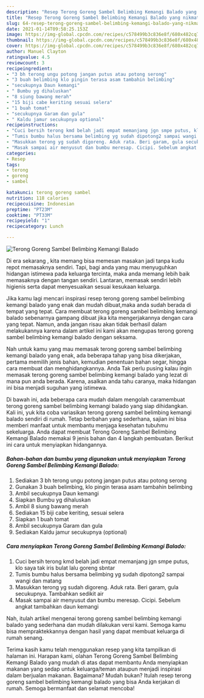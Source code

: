 ```yaml
---
description: "Resep Terong Goreng Sambel Belimbing Kemangi Balado yang nikmat Untuk Jualan"
title: "Resep Terong Goreng Sambel Belimbing Kemangi Balado yang nikmat Untuk Jualan"
slug: 64-resep-terong-goreng-sambel-belimbing-kemangi-balado-yang-nikmat-untuk-jualan
date: 2021-01-14T09:58:25.153Z
image: https://img-global.cpcdn.com/recipes/c578499b3c836e8f/680x482cq70/terong-goreng-sambel-belimbing-kemangi-balado-foto-resep-utama.jpg
thumbnail: https://img-global.cpcdn.com/recipes/c578499b3c836e8f/680x482cq70/terong-goreng-sambel-belimbing-kemangi-balado-foto-resep-utama.jpg
cover: https://img-global.cpcdn.com/recipes/c578499b3c836e8f/680x482cq70/terong-goreng-sambel-belimbing-kemangi-balado-foto-resep-utama.jpg
author: Manuel Clayton
ratingvalue: 4.5
reviewcount: 3
recipeingredient:
- "3 bh terong ungu potong jangan putus atau potong serong"
- "3 buah belimbing klo pingin terasa asam tambahin belimbing"
- "secukupnya Daun kemangi"
- " Bumbu yg dihaluskan"
- "8 siung bawang merah"
- "15 biji cabe keriting sesuai selera"
- "1 buah tomat"
- "secukupnya Garam dan gula"
- " Kaldu jamur secukupnya optional"
recipeinstructions:
- "Cuci bersih terong kmd belah jadi empat memanjang jgn smpe putus, klo saya tak iris bulat lalu goreng sbntar"
- "Tumis bumbu halus bersama belimbing yg sudah dipotong2 sampai wangi dan matang"
- "Masukkan terong yg sudah digoreng. Aduk rata. Beri garam, gula secukupnya. Tambahkan sedikit air"
- "Masak sampai air menyusut dan bumbu meresap. Cicipi. Sebelum angkat tambahkan daun kemangi"
categories:
- Resep
tags:
- terong
- goreng
- sambel

katakunci: terong goreng sambel 
nutrition: 118 calories
recipecuisine: Indonesian
preptime: "PT23M"
cooktime: "PT33M"
recipeyield: "1"
recipecategory: Lunch

---
```



![Terong Goreng Sambel Belimbing Kemangi Balado](https://img-global.cpcdn.com/recipes/c578499b3c836e8f/680x482cq70/terong-goreng-sambel-belimbing-kemangi-balado-foto-resep-utama.jpg)

Di era  sekarang , kita memang bisa memesan masakan jadi tanpa kudu repot memasaknya sendiri. Tapi, bagi anda yang mau menyuguhkan hidangan istimewa pada keluarga tercinta, maka anda memang lebih baik memasaknya dengan tangan sendiri. Lantaran, memasak sendiri lebih higienis serta dapat menyesuaikan sesuai kesukaan keluarga.

Jika kamu lagi mencari inspirasi resep terong goreng sambel belimbing kemangi balado yang enak dan mudah dibuat,maka anda sudah berada di tempat yang tepat. Cara membuat terong goreng sambel belimbing kemangi balado  sebenarnya gampang dibuat jika kita mengerjakannya dengan cara yang tepat. Namun, anda jangan risau akan tidak berhasil dalam melakukannya 
karena dalam artikel ini kami akan mengupas terong goreng sambel belimbing kemangi balado dengan seksama.  



Nah untuk kamu yang mau memasak terong goreng sambel belimbing kemangi balado yang enak, ada beberapa tahap yang bisa dikerjakan, pertama memilih jenis bahan, kemudian penentuan bahan segar, hingga cara membuat dan menghidangkannya. Anda Tak perlu pusing kalau ingin memasak terong goreng sambel belimbing kemangi balado yang lezat di mana pun anda berada. Karena, asalkan anda  tahu caranya, maka hidangan ini bisa menjadi suguhan yang istimewa.

Di bawah ini, ada beberapa cara mudah dalam mengolah caramembuat terong goreng sambel belimbing kemangi balado yang siap dihidangkan. Kali ini, yuk kita coba variasikan terong goreng sambel belimbing kemangi balado sendiri di rumah. Tetap berbahan yang sederhana, sajian ini bisa memberi manfaat untuk membantu menjaga kesehatan tubuhmu sekeluarga. Anda dapat membuat Terong Goreng Sambel Belimbing Kemangi Balado memakai 9 jenis bahan dan 4 langkah pembuatan. Berikut ini cara untuk menyiapkan hidangannya.

<!--inarticleads1-->

##### Bahan-bahan dan bumbu yang digunakan untuk menyiapkan Terong Goreng Sambel Belimbing Kemangi Balado:

1. Sediakan 3 bh terong ungu potong jangan putus atau potong serong
1. Gunakan 3 buah belimbing, klo pingin terasa asam tambahin belimbing
1. Ambil secukupnya Daun kemangi
1. Siapkan  Bumbu yg dihaluskan
1. Ambil 8 siung bawang merah
1. Sediakan 15 biji cabe keriting, sesuai selera
1. Siapkan 1 buah tomat
1. Ambil secukupnya Garam dan gula
1. Sediakan  Kaldu jamur secukupnya (optional)




<!--inarticleads2-->

##### Cara menyiapkan Terong Goreng Sambel Belimbing Kemangi Balado:

1. Cuci bersih terong kmd belah jadi empat memanjang jgn smpe putus, klo saya tak iris bulat lalu goreng sbntar
1. Tumis bumbu halus bersama belimbing yg sudah dipotong2 sampai wangi dan matang
1. Masukkan terong yg sudah digoreng. Aduk rata. Beri garam, gula secukupnya. Tambahkan sedikit air
1. Masak sampai air menyusut dan bumbu meresap. Cicipi. Sebelum angkat tambahkan daun kemangi




Nah, itulah artikel mengenai  terong goreng sambel belimbing kemangi balado  yang sederhana dan mudah dilakukan versi kami. Semoga kamu bisa mempraktekkannya dengan hasil yang dapat membuat keluarga di rumah senang. 

Terima kasih kamu telah menggunakan resep yang kita tampilkan di halaman ini. Harapan kami, olahan  Terong Goreng Sambel Belimbing Kemangi Balado yang mudah di atas dapat membantu Anda menyiapkan makanan yang sedap untuk keluarga/teman ataupun menjadi inspirasi dalam berjualan makanan. Bagaimana? Mudah bukan? Itulah resep terong goreng sambel belimbing kemangi balado yang bisa Anda kerjakan di rumah. Semoga bermanfaat dan selamat mencoba!

